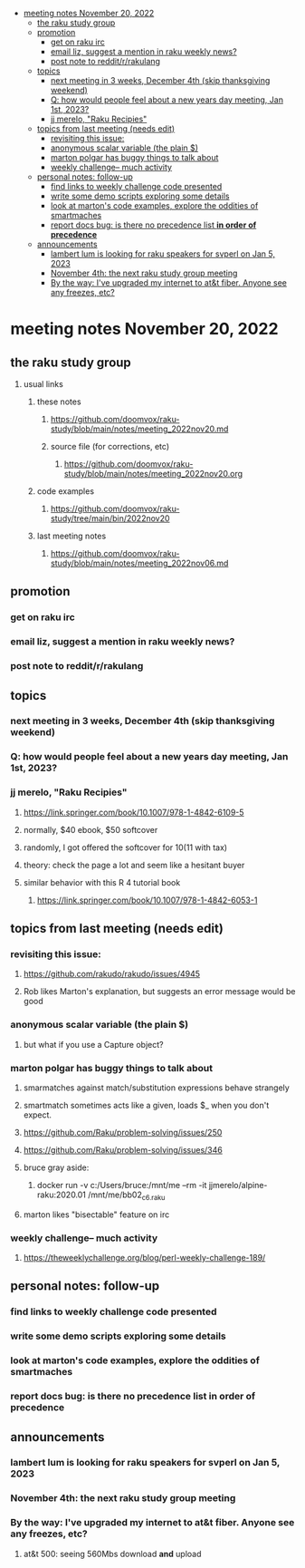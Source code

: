 - [meeting notes November 20, 2022](#org22bf189)
  - [the raku study group](#orge8cf944)
  - [promotion](#orgc587f50)
    - [get on raku irc](#org19a7efa)
    - [email liz, suggest a mention in raku weekly news?](#org3143c88)
    - [post note to reddit/r/rakulang](#org1e7458a)
  - [topics](#org0816c45)
    - [next meeting in 3 weeks, December 4th (skip thanksgiving weekend)](#org589742f)
    - [Q: how would people feel about a new years day meeting, Jan 1st, 2023?](#orgddbaa9f)
    - [jj merelo, "Raku Recipies"](#orgf35968b)
  - [topics from last meeting (needs edit)](#org850631e)
    - [revisiting this issue:](#orgfce6a6f)
    - [anonymous scalar variable (the plain $)](#org3bbaecb)
    - [marton polgar has buggy things to talk about](#org10e3cab)
    - [weekly challenge&#x2013; much activity](#org6215345)
  - [personal notes: follow-up](#org3f20ab1)
    - [find links to weekly challenge code presented](#orgbd43608)
    - [write some demo scripts exploring some details](#org607348c)
    - [look at marton's code examples, explore the oddities of smartmaches](#org9d6442e)
    - [report docs bug: is there no precedence list **in order of precedence**](#org4e05d99)
  - [announcements](#org8eef371)
    - [lambert lum is looking for raku speakers for svperl on Jan 5, 2023](#org60242a3)
    - [November 4th: the next raku study group meeting](#orgd32c458)
    - [By the way: I've upgraded my internet to at&t fiber.  Anyone see any freezes, etc?](#orgaf8cc96)


<a id="org22bf189"></a>

# meeting notes November 20, 2022


<a id="orge8cf944"></a>

## the raku study group

1.  usual links

    1.  these notes
    
        1.  <https://github.com/doomvox/raku-study/blob/main/notes/meeting_2022nov20.md>
        
        2.  source file (for corrections, etc)
        
            1.  <https://github.com/doomvox/raku-study/blob/main/notes/meeting_2022nov20.org>
    
    2.  code examples
    
        1.  <https://github.com/doomvox/raku-study/tree/main/bin/2022nov20>
    
    3.  last meeting notes
    
        1.  <https://github.com/doomvox/raku-study/blob/main/notes/meeting_2022nov06.md>


<a id="orgc587f50"></a>

## promotion


<a id="org19a7efa"></a>

### get on raku irc


<a id="org3143c88"></a>

### email liz, suggest a mention in raku weekly news?


<a id="org1e7458a"></a>

### post note to reddit/r/rakulang


<a id="org0816c45"></a>

## topics


<a id="org589742f"></a>

### next meeting in 3 weeks, December 4th (skip thanksgiving weekend)


<a id="orgddbaa9f"></a>

### Q: how would people feel about a new years day meeting, Jan 1st, 2023?


<a id="orgf35968b"></a>

### jj merelo, "Raku Recipies"

1.  <https://link.springer.com/book/10.1007/978-1-4842-6109-5>

2.  normally, $40 ebook, $50 softcover

3.  randomly, I got offered the softcover for $10 ($11 with tax)

4.  theory: check the page a lot and seem like a hesitant buyer

5.  similar behavior with this R 4 tutorial book

    1.  <https://link.springer.com/book/10.1007/978-1-4842-6053-1>


<a id="org850631e"></a>

## topics from last meeting (needs edit)


<a id="orgfce6a6f"></a>

### revisiting this issue:

1.  <https://github.com/rakudo/rakudo/issues/4945>

2.  Rob likes Marton's explanation, but suggests an error message would be good


<a id="org3bbaecb"></a>

### anonymous scalar variable (the plain $)

1.  but what if you use a Capture object?


<a id="org10e3cab"></a>

### marton polgar has buggy things to talk about

1.  smarmatches against match/substitution expressions behave strangely

2.  smartmatch sometimes acts like a given, loads $\_ when you don't expect.

3.  <https://github.com/Raku/problem-solving/issues/250>

4.  <https://github.com/Raku/problem-solving/issues/346>

5.  bruce gray aside:

    1.  docker run -v c:/Users/bruce:/mnt/me &#x2013;rm -it jjmerelo/alpine-raku:2020.01    /mnt/me/bb02<sub>c6.raku</sub>

6.  marton likes "bisectable" feature on irc


<a id="org6215345"></a>

### weekly challenge&#x2013; much activity

1.  <https://theweeklychallenge.org/blog/perl-weekly-challenge-189/>


<a id="org3f20ab1"></a>

## personal notes: follow-up


<a id="orgbd43608"></a>

### find links to weekly challenge code presented


<a id="org607348c"></a>

### write some demo scripts exploring some details


<a id="org9d6442e"></a>

### look at marton's code examples, explore the oddities of smartmaches


<a id="org4e05d99"></a>

### report docs bug: is there no precedence list **in order of precedence**


<a id="org8eef371"></a>

## announcements


<a id="org60242a3"></a>

### lambert lum is looking for raku speakers for svperl on Jan 5, 2023


<a id="orgd32c458"></a>

### November 4th: the next raku study group meeting


<a id="orgaf8cc96"></a>

### By the way: I've upgraded my internet to at&t fiber.  Anyone see any freezes, etc?

1.  at&t 500: seeing 560Mbs download **and** upload
